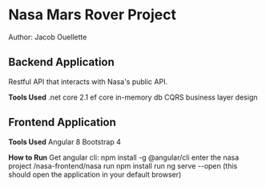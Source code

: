 # Nasa Mars Rover Project

Author: Jacob Ouellette

## Backend Application
Restful API that interacts with Nasa's public API.

**Tools Used**
.net core 2.1
ef core in-memory db
CQRS business layer design

## Frontend Application

**Tools Used**
Angular 8
Bootstrap 4

**How to Run**
Get angular cli: npm install -g @angular/cli
enter the nasa project /nasa-frontend/nasa
run npm install
run ng serve --open (this should open the application in your default browser)

